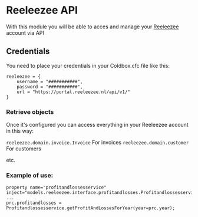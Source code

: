 # Reeleezee API

With this module you will be able to acces and manage your [Reeleezee] account via API

## Credentials

You need to place your credentials in your Coldbox.cfc file like this:

```
reeleezee = {
	username = "###########",
	password = "###########",
	url = "https://portal.reeleezee.nl/api/v1/"
}
```

### Retrieve objects

Once it's configured you can access everything in your Reeleezee account in this way:

```reeleezee.domain.invoice.Invoice``` For invoices
```reeleezee.domain.customer``` For customers

etc.

### Example of use:

```
property name="profitandlossesservice" inject="models.reeleezee.interface.profitandlosses.Profitandlossesservice";
...
prc.profitandlosses = Profitandlossesservice.getProfitAndLossesForYear(year=prc.year);
```

   [Reeleezee]: <https://www.reeleezee.nl/>
